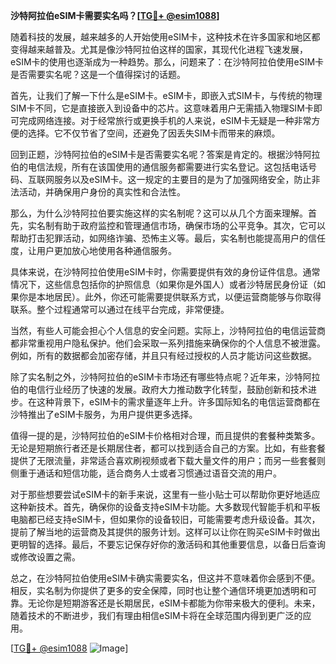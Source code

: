 **沙特阿拉伯eSIM卡需要实名吗？[[TG💪+ @esim1088](https://t.me/s/esim1088)]**

随着科技的发展，越来越多的人开始使用eSIM卡，这种技术在许多国家和地区都变得越来越普及。尤其是像沙特阿拉伯这样的国家，其现代化进程飞速发展，eSIM卡的使用也逐渐成为一种趋势。那么，问题来了：在沙特阿拉伯使用eSIM卡是否需要实名呢？这是一个值得探讨的话题。

首先，让我们了解一下什么是eSIM卡。eSIM卡，即嵌入式SIM卡，与传统的物理SIM卡不同，它是直接嵌入到设备中的芯片。这意味着用户无需插入物理SIM卡即可完成网络连接。对于经常旅行或更换手机的人来说，eSIM卡无疑是一种非常方便的选择。它不仅节省了空间，还避免了因丢失SIM卡而带来的麻烦。

回到正题，沙特阿拉伯的eSIM卡是否需要实名呢？答案是肯定的。根据沙特阿拉伯的电信法规，所有在该国使用的通信服务都需要进行实名登记。这包括电话号码、互联网服务以及eSIM卡。这一规定的主要目的是为了加强网络安全，防止非法活动，并确保用户身份的真实性和合法性。

那么，为什么沙特阿拉伯要实施这样的实名制呢？这可以从几个方面来理解。首先，实名制有助于政府监控和管理通信市场，确保市场的公平竞争。其次，它可以帮助打击犯罪活动，如网络诈骗、恐怖主义等。最后，实名制也能提高用户的信任度，让用户更加放心地使用各种通信服务。

具体来说，在沙特阿拉伯使用eSIM卡时，你需要提供有效的身份证件信息。通常情况下，这些信息包括你的护照信息（如果你是外国人）或者沙特居民身份证（如果你是本地居民）。此外，你还可能需要提供联系方式，以便运营商能够与你取得联系。整个过程通常可以通过在线平台完成，非常便捷。

当然，有些人可能会担心个人信息的安全问题。实际上，沙特阿拉伯的电信运营商都非常重视用户隐私保护。他们会采取一系列措施来确保你的个人信息不被泄露。例如，所有的数据都会加密存储，并且只有经过授权的人员才能访问这些数据。

除了实名制之外，沙特阿拉伯的eSIM卡市场还有哪些特点呢？近年来，沙特阿拉伯的电信行业经历了快速的发展。政府大力推动数字化转型，鼓励创新和技术进步。在这种背景下，eSIM卡的需求量逐年上升。许多国际知名的电信运营商都在沙特推出了eSIM卡服务，为用户提供更多选择。

值得一提的是，沙特阿拉伯的eSIM卡价格相对合理，而且提供的套餐种类繁多。无论是短期旅行者还是长期居住者，都可以找到适合自己的方案。比如，有些套餐提供了无限流量，非常适合喜欢刷视频或者下载大量文件的用户；而另一些套餐则侧重于通话和短信功能，适合商务人士或者习惯通过语音交流的用户。

对于那些想要尝试eSIM卡的新手来说，这里有一些小贴士可以帮助你更好地适应这种新技术。首先，确保你的设备支持eSIM卡功能。大多数现代智能手机和平板电脑都已经支持eSIM卡，但如果你的设备较旧，可能需要考虑升级设备。其次，提前了解当地的运营商及其提供的服务计划。这样可以让你在购买eSIM卡时做出更明智的选择。最后，不要忘记保存好你的激活码和其他重要信息，以备日后查询或修改设置之需。

总之，在沙特阿拉伯使用eSIM卡确实需要实名，但这并不意味着你会感到不便。相反，实名制为你提供了更多的安全保障，同时也让整个通信环境更加透明和可靠。无论你是短期游客还是长期居民，eSIM卡都能为你带来极大的便利。未来，随着技术的不断进步，我们有理由相信eSIM卡将在全球范围内得到更广泛的应用。

[[TG💪+ @esim1088](https://t.me/s/esim1088) ![Image](https://i.postimg.cc/4NQfJmqS/Snipaste-2025-05-13-00-14-12.png)]